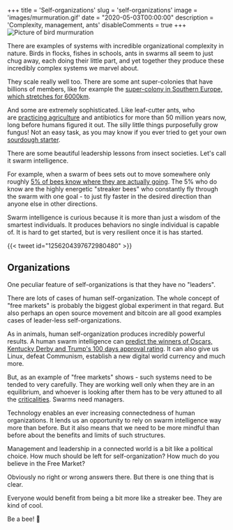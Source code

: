 +++
title = 'Self-organizations'
slug = 'self-organizations'
image = 'images/murmuration.gif'
date = "2020-05-03T00:00:00"
description = 'Complexity, management, ants'
disableComments = true
+++
![Picture of bird murmuration](/images/murmuration.gif)

There are examples of systems with incredible organizational complexity in nature. Birds in flocks, fishes in schools, ants in swarms all seem to just chug away, each doing their little part, and yet together they produce these incredibly complex systems we marvel about.

They scale really well too. There are some ant super-colonies that have billions of members, like for example the [super-colony in Southern Europe, which stretches for 6000km](http://news.bbc.co.uk/earth/hi/earth_news/newsid_8127000/8127519.stm). 

And some are extremely sophisticated. Like leaf-cutter ants, who are [practicing agriculture](https://www.youtube.com/watch?v=RH3KYBMpxOU) and antibiotics for more than 50 million years now, long before humans figured it out. The silly little things purposefully grow fungus! Not an easy task, as you may know if you ever tried to get your own [sourdough starter](https://www.refinery29.com/en-ca/2020/03/9606502/sourdough-bread-with-starter-baking-trend).

There are some beautiful leadership lessons from insect societies. Let's call it swarm intelligence.

For example, when a swarm of bees sets out to move somewhere only roughly [5% of bees know where they are actually going](https://jeb.biologists.org/content/211/20/3287). The 5% who do know are the highly energetic "streaker bees" who constantly fly through the swarm with one goal - to just fly faster in the desired direction than anyone else in other directions.

Swarm intelligence is curious because it is more than just a wisdom of the smartest individuals. It produces behaviors no single individual is capable of. It is hard to get started, but is very resilient once it is has started.

{{< tweet id="1256204397672980480" >}}

## Organizations

One peculiar feature of self-organizations is that they have no "leaders".

There are lots of cases of human self-organization. The whole concept of "free markets" is probably the biggest global experiment in that regard. But also perhaps an open source movement and bitcoin are all good examples cases of leader-less self-organizations.

As in animals, human self-organization produces incredibly powerful results. A human swarm intelligence can [predict the winners of Oscars, Kentucky Derby and Trump's 100 days approval rating](https://unanimous.ai/ai-wins-oscars/). It can also give us Linux, defeat Communism, establish a new digital world currency and much more.

But, as an example of "free markets" shows - such systems need to be tended to very carefully. They are working well only when they are in an equilibrium, and whoever is looking after them has to be very attuned to all the [criticalities](https://en.wikipedia.org/wiki/Self-organized_criticality_control). Swarms need managers.

Technology enables an ever increasing connectedness of human organizations. It lends us an opportunity to rely on swarm intelligence way more than before. But it also means that we need to be more mindful than before about the benefits and limits of such structures.

Management and leadership in a connected world is a bit like a political choice. How much should be left for self-organization? How much do you believe in the Free Market?

Obviously no right or wrong answers there. But there is one thing that is clear.

Everyone would benefit from being a bit more like a streaker bee. They are kind of cool.

Be a bee! 🐝